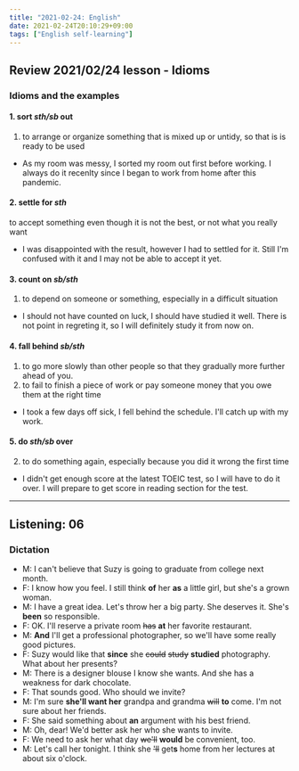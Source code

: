 ```yaml
---
title: "2021-02-24: English"
date: 2021-02-24T20:10:29+09:00
tags: ["English self-learning"]
---
```


## Review 2021/02/24 lesson - Idioms

### Idioms and the examples

#### 1. sort *sth/sb* out
1. to arrange or organize something that is mixed up or untidy, so that is is ready to be used

* As my room was messy, I sorted my room out first before working.
    I always do it recenlty since I began to work from home after this pandemic.
    

#### 2. settle for *sth*
to accept something even though it is not the best, or not what you really want

* I was disappointed with the result, however I had to settled for it.
    Still I'm confused with it and I may not be able to accept it yet.

#### 3. count on *sb/sth*
1. to depend on someone or something, especially in a difficult situation

* I should not have counted on luck, I should have studied it well.
    There is not point in regreting it, so I will definitely study it from now on.

#### 4. fall behind *sb/sth*
1. to go more slowly than other people so that they gradually more further ahead of you.
3. to fail to finish a piece of work or pay someone money that you owe them at the right time

* I took a few days off sick, I fell behind the schedule.
    I'll catch up with my work.

#### 5. do *sth/sb* over
2. to do something again, especially because you did it wrong the first time

* I didn't get enough score at the latest TOEIC test, so I will have to do it over.
    I will prepare to get score in reading section for the test.

- - -

## Listening: 06

### Dictation

* M: I can't believe that Suzy is going to graduate from college next month.
* F: I know how you feel. I still think **of** her **as** a little girl, but she's a grown woman.
* M: I have a great idea. Let's throw her a big party. She deserves it. She's **been** so responsible.
* F: OK. I'll reserve a private room ~~has~~ **at** her favorite restaurant.
* M: **And** I'll get a professional photographer, so we'll have some really good pictures.
* F: Suzy would like that **since** she ~~could~~ ~~study~~ **studied** photography. What about her presents?
* M: There is a designer blouse I know she wants. And she has a weakness for dark chocolate.
* F: That sounds good. Who should we invite?
* M: I'm sure **she'll want her** grandpa and grandma ~~will~~ **to** come. I'm not sure about her friends.
* F: She said something about **an** argument with his best friend.
* M: Oh, dear! We'd better ask her who she wants to invite.
* F: We need to ask her what day ~~we'll~~ **would** be convenient, too.
* M: Let's call her tonight. I think she ~~'ll~~ get**s** home from her lectures at about six o'clock.
